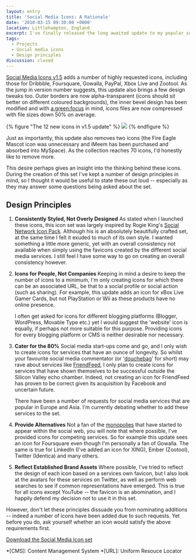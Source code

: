 ```yaml
---
layout: entry
title: 'Social Media Icons: A Rationale'
date: '2010-03-15 09:30:00 +0000'
location: Littlehampton, England
excerpt: I've finally released the long awaited update to my popular social media icon set adding 12 new icons and a few design tweaks for good measure.
tags:
  - Projects
  - Social media icons
  - Design principles
discussion: closed
---
```

[Social Media Icons v1.5][1] adds a number of highly requested icons, including those for Dribbble, Foursquare, Gowalla, PayPal, Xbox Live and Zootool. As the jump in version number suggests, this update also brings a few design tweaks too. Outer borders are now alpha-transparent (icons should sit better on different coloured backgrounds), the inner bevel design has been modified and with [a.green:focus][2] in mind, icons files are now compressed with file sizes down 50% on average.

{% figure "The 12 new icons in v1.5 update" %}
![](/assets/images/2010/03/social_media_icons_rationale.png)
{% endfigure %}

Just as importantly, this update also removes two icons (the Fire Eagle Mascot icon was unnecessary and iMeem has been purchased and absorbed into MySpace). As the collection reaches 70 icons, I'd honestly like to remove more.

This desire perhaps gives an insight into the thinking behind these icons. During the creation of this set I've kept a number of design principles in mind, so I thought it would be useful to state these out loud -- especially as they may answer some questions being asked about the set.

## Design Principles
1.  **Consistently Styled, Not Overly Designed**
    As stated when I launched these icons, this icon set was largely inspired by Rogie King's [Social Network Icon Pack][3]. Although his is an absolutely beautifully crafted set, at the same time I felt it exuded to much of its own style. I wanted something a little more generic, yet with an overall consistency not available when simply using the favicons created by the different social media services. I still feel I have some way to go on creating an overall consistency however.

2.  **Icons for People, Not Companies**
    Keeping in mind a desire to keep the number of icons to a minimum, I'm only creating icons for which there can be an associated URL, be that to a social profile or social action (such as sharing). For example, this update adds an icon for xBox Live Gamer Cards, but not PlayStation or Wii as these products have no online presence.

    I often get asked for icons for different blogging platforms (Blogger, WordPress, Movable Type etc.) yet I would suggest the 'website' icon is equally, if perhaps not more suitable for this purpose. Providing icons for every blogging platform or CMS is neither desirable nor necessary.

3.  **Cater for the 80%**
    Social media start-ups come and go, and I only wish to create icons for services that have an ounce of longevity. So whilst your favourite social media commentator (or '[douchebag][4]' for short) may rave about services like [FriendFeed][5], I only plan to create icons for services that have shown themselves to be successful outside the Silicon Valley echo chamber. Indeed, not creating an icon for FriendFeed has proven to be correct given its acquisition by Facebook and uncertain future.

    There have been a number of requests for social media services that are popular in Europe and Asia. I'm currently debating whether to add these services to the set.

4.  **Provide Alternatives**
    Not a fan of the [monopolies][6] that have started to appear within the social web, you will note that where possible, I've provided icons for competing services. So for example this update sees an icon for Foursquare even though I'm personally a fan of Gowalla. The same is true for LinkedIn (I've added an icon for XING), Ember (Zootool), Twitter (Identica) and many others.

5.  **Reflect Established Brand Assets**
    Where possible, I've tried to reflect the design of each icon based on a services own favicon, but I also look at the avatars for these services on Twitter, as well as perform web searches to see if common representations have emerged. This is true for all icons except YouTube -- the favicon is an abomination, and I happily defend my decision not to use it in this set.

However, don't let these principles dissuade you from nominating additions -- indeed a number of icons have been added due to such requests. Yet before you do, ask yourself whether an icon would satisfy the above requirements first.

[Download the Social Media Icon set](/2009/06/social_media_icons/)

[1]: /2009/06/social_media_icons
[2]: http://agreenfocus.paulrobertlloyd.com
[3]: http://www.komodomedia.com/blog/2009/06/social-network-icon-pack/
[4]: http://ismikearringtonadick.com/
[5]: http://friendfeed.com/
[6]: http://facebook.com

*[CMS]: Content Management System
*[URL]: Uniform Resouce Locator
